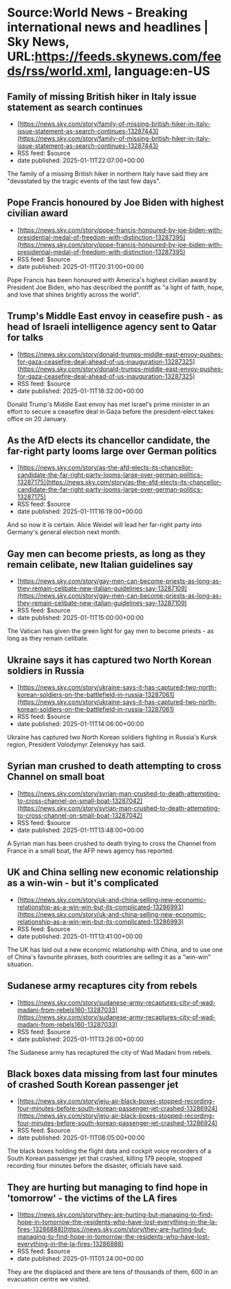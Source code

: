 # Source:World News - Breaking international news and headlines | Sky News, URL:https://feeds.skynews.com/feeds/rss/world.xml, language:en-US

## Family of missing British hiker in Italy issue statement as search continues
 - [https://news.sky.com/story/family-of-missing-british-hiker-in-italy-issue-statement-as-search-continues-13287443](https://news.sky.com/story/family-of-missing-british-hiker-in-italy-issue-statement-as-search-continues-13287443)
 - RSS feed: $source
 - date published: 2025-01-11T22:07:00+00:00

The family of a missing British hiker in northern Italy have said they are "devastated by the tragic events of the last few days".

## Pope Francis honoured by Joe Biden with highest civilian award
 - [https://news.sky.com/story/pope-francis-honoured-by-joe-biden-with-presidential-medal-of-freedom-with-distinction-13287395](https://news.sky.com/story/pope-francis-honoured-by-joe-biden-with-presidential-medal-of-freedom-with-distinction-13287395)
 - RSS feed: $source
 - date published: 2025-01-11T20:31:00+00:00

Pope Francis has been honoured with America's highest civilian award by President Joe Biden, who has described the pontiff as "a light of faith, hope, and love that shines brightly across the world".

## Trump's Middle East envoy in ceasefire push - as head of Israeli intelligence agency sent to Qatar for talks
 - [https://news.sky.com/story/donald-trumps-middle-east-envoy-pushes-for-gaza-ceasefire-deal-ahead-of-us-inauguration-13287325](https://news.sky.com/story/donald-trumps-middle-east-envoy-pushes-for-gaza-ceasefire-deal-ahead-of-us-inauguration-13287325)
 - RSS feed: $source
 - date published: 2025-01-11T18:32:00+00:00

Donald Trump's Middle East envoy has met Israel's prime minister in an effort to secure a ceasefire deal in Gaza before the president-elect takes office on 20 January.

## As the AfD elects its chancellor candidate, the far-right party looms large over German politics
 - [https://news.sky.com/story/as-the-afd-elects-its-chancellor-candidate-the-far-right-party-looms-large-over-german-politics-13287175](https://news.sky.com/story/as-the-afd-elects-its-chancellor-candidate-the-far-right-party-looms-large-over-german-politics-13287175)
 - RSS feed: $source
 - date published: 2025-01-11T16:19:00+00:00

And so now it is certain. Alice Weidel will lead her far-right party into Germany's general election next month.

## Gay men can become priests, as long as they remain celibate, new Italian guidelines say
 - [https://news.sky.com/story/gay-men-can-become-priests-as-long-as-they-remain-celibate-new-italian-guidelines-say-13287109](https://news.sky.com/story/gay-men-can-become-priests-as-long-as-they-remain-celibate-new-italian-guidelines-say-13287109)
 - RSS feed: $source
 - date published: 2025-01-11T15:00:00+00:00

The Vatican has given the green light for gay men to become priests - as long as they remain celibate.

## Ukraine says it has captured two North Korean soldiers in Russia
 - [https://news.sky.com/story/ukraine-says-it-has-captured-two-north-korean-soldiers-on-the-battlefield-in-russia-13287061](https://news.sky.com/story/ukraine-says-it-has-captured-two-north-korean-soldiers-on-the-battlefield-in-russia-13287061)
 - RSS feed: $source
 - date published: 2025-01-11T14:06:00+00:00

Ukraine has captured two North Korean soldiers fighting in Russia's Kursk region, President Volodymyr Zelenskyy has said.

## Syrian man crushed to death attempting to cross Channel on small boat
 - [https://news.sky.com/story/syrian-man-crushed-to-death-attempting-to-cross-channel-on-small-boat-13287042](https://news.sky.com/story/syrian-man-crushed-to-death-attempting-to-cross-channel-on-small-boat-13287042)
 - RSS feed: $source
 - date published: 2025-01-11T13:48:00+00:00

A Syrian man has been crushed to death trying to cross the Channel from France in a small boat, the AFP news agency has reported.

## UK and China selling new economic relationship as a win-win - but it's complicated
 - [https://news.sky.com/story/uk-and-china-selling-new-economic-relationship-as-a-win-win-but-its-complicated-13286993](https://news.sky.com/story/uk-and-china-selling-new-economic-relationship-as-a-win-win-but-its-complicated-13286993)
 - RSS feed: $source
 - date published: 2025-01-11T13:41:00+00:00

The UK has laid out a new economic relationship with China, and to use one of China's favourite phrases, both countries are selling it as a "win-win" situation.

## Sudanese army recaptures city from rebels
 - [https://news.sky.com/story/sudanese-army-recaptures-city-of-wad-madani-from-rebels160-13287033](https://news.sky.com/story/sudanese-army-recaptures-city-of-wad-madani-from-rebels160-13287033)
 - RSS feed: $source
 - date published: 2025-01-11T13:26:00+00:00

The Sudanese army has recaptured the city of Wad Madani from rebels.

## Black boxes data missing from last four minutes of crashed South Korean passenger jet
 - [https://news.sky.com/story/jeju-air-black-boxes-stopped-recording-four-minutes-before-south-korean-passenger-jet-crashed-13286924](https://news.sky.com/story/jeju-air-black-boxes-stopped-recording-four-minutes-before-south-korean-passenger-jet-crashed-13286924)
 - RSS feed: $source
 - date published: 2025-01-11T08:05:00+00:00

The black boxes holding the flight data and cockpit voice recorders of a South Korean passenger jet that crashed, killing 179 people, stopped recording four minutes before the disaster, officials have said.

## They are hurting but managing to find hope in 'tomorrow' - the victims of the LA fires
 - [https://news.sky.com/story/they-are-hurting-but-managing-to-find-hope-in-tomorrow-the-residents-who-have-lost-everything-in-the-la-fires-13286888](https://news.sky.com/story/they-are-hurting-but-managing-to-find-hope-in-tomorrow-the-residents-who-have-lost-everything-in-the-la-fires-13286888)
 - RSS feed: $source
 - date published: 2025-01-11T01:24:00+00:00

They are the displaced and there are tens of thousands of them, 600 in an evacuation centre we visited.

